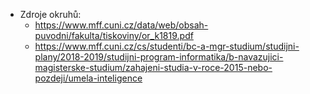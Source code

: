 - Zdroje okruhů: 
    - https://www.mff.cuni.cz/data/web/obsah-puvodni/fakulta/tiskoviny/or_k1819.pdf
    - https://www.mff.cuni.cz/cs/studenti/bc-a-mgr-studium/studijni-plany/2018-2019/studijni-program-informatika/b-navazujici-magisterske-studium/zahajeni-studia-v-roce-2015-nebo-pozdeji/umela-inteligence